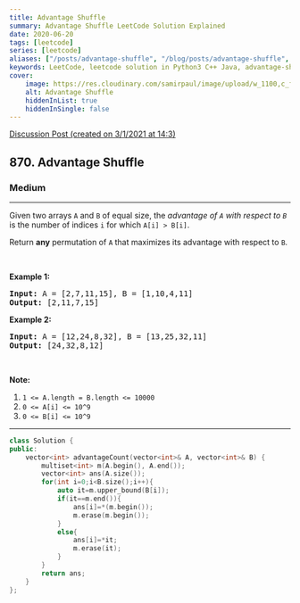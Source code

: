 ```yaml
---
title: Advantage Shuffle
summary: Advantage Shuffle LeetCode Solution Explained
date: 2020-06-20
tags: [leetcode]
series: [leetcode]
aliases: ["/posts/advantage-shuffle", "/blog/posts/advantage-shuffle", "/advantage-shuffle"]
keywords: LeetCode, leetcode solution in Python3 C++ Java, advantage-shuffle solution
cover:
    image: https://res.cloudinary.com/samirpaul/image/upload/w_1100,c_fit,co_rgb:FFFFFF,l_text:Arial_70_bold:Advantage Shuffle/problem-solving.webp
    alt: Advantage Shuffle
    hiddenInList: true
    hiddenInSingle: false
---
```



[Discussion Post (created on 3/1/2021 at 14:3)](https://leetcode.com/problems/advantage-shuffle/discuss/1047675/C%2B%2B-or-Using-multiset)  
<h2>870. Advantage Shuffle</h2><h3>Medium</h3><hr><div><p>Given two arrays <code>A</code> and <code>B</code> of equal size, the <em>advantage of <code>A</code> with respect to <code>B</code></em> is the number of indices <code>i</code>&nbsp;for which <code>A[i] &gt; B[i]</code>.</p>

<p>Return <strong>any</strong> permutation of <code>A</code> that maximizes its advantage with respect to <code>B</code>.</p>

<p>&nbsp;</p>

<div>
<p><strong>Example 1:</strong></p>

<pre><strong>Input: </strong>A = <span id="example-input-1-1">[2,7,11,15]</span>, B = <span id="example-input-1-2">[1,10,4,11]</span>
<strong>Output: </strong><span id="example-output-1">[2,11,7,15]</span>
</pre>

<div>
<p><strong>Example 2:</strong></p>

<pre><strong>Input: </strong>A = <span id="example-input-2-1">[12,24,8,32]</span>, B = <span id="example-input-2-2">[13,25,32,11]</span>
<strong>Output: </strong><span id="example-output-2">[24,32,8,12]</span>
</pre>

<p>&nbsp;</p>

<p><strong>Note:</strong></p>

<ol>
	<li><code>1 &lt;= A.length = B.length &lt;= 10000</code></li>
	<li><code>0 &lt;= A[i] &lt;= 10^9</code></li>
	<li><code>0 &lt;= B[i] &lt;= 10^9</code></li>
</ol>
</div>
</div>
</div>

---




```cpp
class Solution {
public:
    vector<int> advantageCount(vector<int>& A, vector<int>& B) {
        multiset<int> m(A.begin(), A.end());
        vector<int> ans(A.size());
        for(int i=0;i<B.size();i++){
            auto it=m.upper_bound(B[i]);
            if(it==m.end()){
                ans[i]=*(m.begin());
                m.erase(m.begin());
            }
            else{
                ans[i]=*it;
                m.erase(it);
            }
        }
        return ans;
    }
};
```
